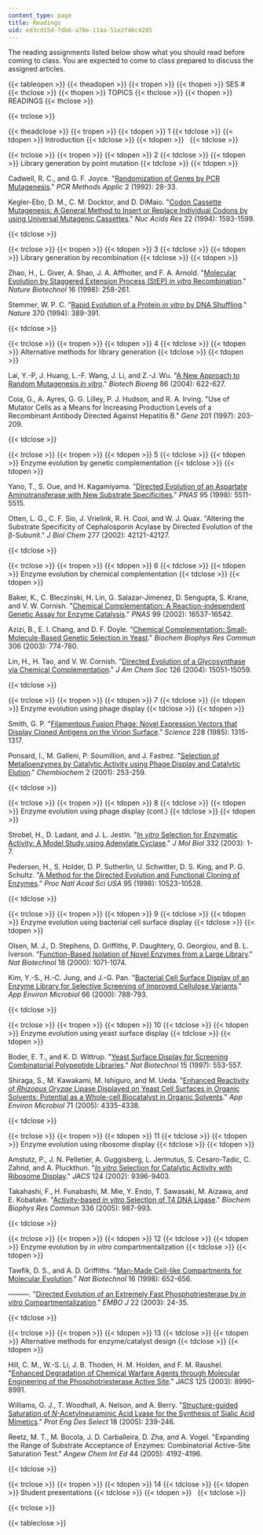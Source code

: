 ```yaml
---
content_type: page
title: Readings
uid: ed3cd15d-7db6-a70e-114a-51e2f46c4285
---
```


The reading assignments listed below show what you should read before coming to class. You are expected to come to class prepared to discuss the assigned articles.

{{< tableopen >}}
{{< theadopen >}}
{{< tropen >}}
{{< thopen >}}
SES #
{{< thclose >}}
{{< thopen >}}
TOPICS
{{< thclose >}}
{{< thopen >}}
READINGS
{{< thclose >}}

{{< trclose >}}

{{< theadclose >}}
{{< tropen >}}
{{< tdopen >}}
1
{{< tdclose >}}
{{< tdopen >}}
Introduction
{{< tdclose >}}
{{< tdopen >}}
 
{{< tdclose >}}

{{< trclose >}}
{{< tropen >}}
{{< tdopen >}}
2
{{< tdclose >}}
{{< tdopen >}}
Library generation by point mutation
{{< tdclose >}}
{{< tdopen >}}


Cadwell, R. C., and G. F. Joyce. "[Randomization of Genes by PCR Mutagenesis](http://genome.cshlp.org/content/2/1/28)." _PCR Methods Applic_ 2 (1992): 28-33.

Kegler-Ebo, D. M., C. M. Docktor, and D. DiMaio. "[Codon Cassette Mutagenesis: A General Method to Insert or Replace Individual Codons by using Universal Mutagenic Cassettes](http://www.pubmedcentral.nih.gov/articlerender.fcgi?artid=308034)." _Nuc Acids Res_ 22 (1994): 1593-1599.


{{< tdclose >}}

{{< trclose >}}
{{< tropen >}}
{{< tdopen >}}
3
{{< tdclose >}}
{{< tdopen >}}
Library generation by recombination
{{< tdclose >}}
{{< tdopen >}}


Zhao, H., L. Giver, A. Shao, J. A. Affholter, and F. A. Arnold. "[Molecular Evolution by Staggered Extension Process (StEP) _in vitro_ Recombination](http://www.ncbi.nlm.nih.gov/sites/entrez?cmd=Retrieve&db=PubMed&list_uids=9528005)." _Nature Biotechnol_ 16 (1998): 258-261.

Stemmer, W. P. C. "[Rapid Evolution of a Protein _in vitro_ by DNA Shuffling](http://www.ncbi.nlm.nih.gov/pubmed/8047147)." _Nature_ 370 (1994): 389-391.


{{< tdclose >}}

{{< trclose >}}
{{< tropen >}}
{{< tdopen >}}
4
{{< tdclose >}}
{{< tdopen >}}
Alternative methods for library generation
{{< tdclose >}}
{{< tdopen >}}


Lai, Y.-P, J. Huang, L.-F. Wang, J. Li, and Z.-J. Wu. "[A New Approach to Random Mutagenesis _in vitro_](http://www.ncbi.nlm.nih.gov/pubmed/15137072)." _Biotech Bioeng_ 86 (2004): 622-627.

Coia, G., A. Ayres, G. G. Lilley, P. J. Hudson, and R. A. Irving. "Use of Mutator Cells as a Means for Increasing Production Levels of a Recombinant Antibody Directed Against Hepatitis B." _Gene_ 201 (1997): 203-209.


{{< tdclose >}}

{{< trclose >}}
{{< tropen >}}
{{< tdopen >}}
5
{{< tdclose >}}
{{< tdopen >}}
Enzyme evolution by genetic complementation
{{< tdclose >}}
{{< tdopen >}}


Yano, T., S. Oue, and H. Kagamiyama. "[Directed Evolution of an Aspartate Aminotransferase with New Substrate Specificities](http://www.pnas.org/content/95/10/5511.abstract)." _PNAS_ 95 (1998): 5511-5515.

Otten, L. G., C. F. Sio, J. Vrielink, R. H. Cool, and W. J. Quax. "Altering the Substrate Specificity of Cephalosporin Acylase by Directed Evolution of the β-Subunit." _J Biol Chem_ 277 (2002): 42121-42127.


{{< tdclose >}}

{{< trclose >}}
{{< tropen >}}
{{< tdopen >}}
6
{{< tdclose >}}
{{< tdopen >}}
Enzyme evolution by chemical complementation
{{< tdclose >}}
{{< tdopen >}}


Baker, K., C. Bleczinski, H. Lin, G. Salazar-Jimenez, D. Sengupta, S. Krane, and V. W. Cornish. "[Chemical Complementation: A Reaction-independent Genetic Assay for Enzyme Catalysis](http://www.pnas.org/content/99/26/16537.abstract)." _PNAS_ 99 (2002): 16537-16542.

Azizi, B., E. I. Chang, and D. F. Doyle. "[Chemical Complementation: Small-Molecule-Based Genetic Selection in Yeast](http://www.ncbi.nlm.nih.gov/pubmed/12810086?dopt=Abstract)." _Biochem Biophys Res Commun_ 306 (2003): 774-780.

Lin, H., H. Tao, and V. W. Cornish. "[Directed Evolution of a Glycosynthase via Chemical Complementation](http://pubs.acs.org/doi/abs/10.1021/ja046238v)." _J Am Chem Soc_ 126 (2004): 15051-15059.


{{< tdclose >}}

{{< trclose >}}
{{< tropen >}}
{{< tdopen >}}
7
{{< tdclose >}}
{{< tdopen >}}
Enzyme evolution using phage display
{{< tdclose >}}
{{< tdopen >}}


Smith, G. P. "[Filamentous Fusion Phage: Novel Expression Vectors that Display Cloned Antigens on the Virion Surface](http://www.ncbi.nlm.nih.gov/pubmed/4001944)." _Science_ 228 (1985): 1315-1317.

Ponsard, I., M. Galleni, P. Soumillion, and J. Fastrez. "[Selection of Metalloenzymes by Catalytic Activity using Phage Display and Catalytic Elution](http://www.ncbi.nlm.nih.gov/pubmed/11828452?dopt=Abstract)." _Chembiochem_ 2 (2001): 253-259.


{{< tdclose >}}

{{< trclose >}}
{{< tropen >}}
{{< tdopen >}}
8
{{< tdclose >}}
{{< tdopen >}}
Enzyme evolution using phage display (cont.)
{{< tdclose >}}
{{< tdopen >}}


Strobel, H., D. Ladant, and J. L. Jestin. "[_In vitro_ Selection for Enzymatic Activity: A Model Study using Adenylate Cyclase](http://www.ncbi.nlm.nih.gov/pubmed/12946341?dopt=Abstract)." _J Mol Biol_ 332 (2003): 1-7.

Pedersen, H., S. Holder, D. P. Sutherlin, U. Schwitter, D. S. King, and P. G. Schultz. "[A Method for the Directed Evolution and Functional Cloning of Enzymes](http://www.pnas.org/content/95/18/10523)." _Proc Natl Acad Sci USA_ 95 (1998): 10523-10528.


{{< tdclose >}}

{{< trclose >}}
{{< tropen >}}
{{< tdopen >}}
9
{{< tdclose >}}
{{< tdopen >}}
Enzyme evolution using bacterial cell surface display
{{< tdclose >}}
{{< tdopen >}}


Olsen, M. J., D. Stephens, D. Griffiths, P. Daughtery, G. Georgiou, and B. L. Iverson. "[Function-Based Isolation of Novel Enzymes from a Large Library](http://www.ncbi.nlm.nih.gov/pubmed/11017045)." _Nat Biotechnol_ 18 (2000): 1071-1074.

Kim, Y.-S., H.-C. Jung, and J.-G. Pan. "[Bacterial Cell Surface Display of an Enzyme Library for Selective Screening of Improved Cellulose Variants](http://aem.asm.org/cgi/content/abstract/66/2/788)." _App Environ Microbiol_ 66 (2000): 788-793.


{{< tdclose >}}

{{< trclose >}}
{{< tropen >}}
{{< tdopen >}}
10
{{< tdclose >}}
{{< tdopen >}}
Enzyme evolution using yeast surface display
{{< tdclose >}}
{{< tdopen >}}


Boder, E. T., and K. D. Wittrup. "[Yeast Surface Display for Screening Combinatorial Polypeptide Libraries](http://www.ncbi.nlm.nih.gov/pubmed/9181578)." _Nat Biotechnol_ 15 (1997): 553-557.

Shiraga, S., M. Kawakami, M. Ishiguro, and M. Ueda. "[Enhanced Reactivity of _Rhizopus Oryzae_ Lipase Displayed on Yeast Cell Surfaces in Organic Solvents: Potential as a Whole-cell Biocatalyst in Organic Solvents](http://aem.asm.org/cgi/content/abstract/71/8/4335)." _App Environ Microbiol_ 71 (2005): 4335-4338.


{{< tdclose >}}

{{< trclose >}}
{{< tropen >}}
{{< tdopen >}}
11
{{< tdclose >}}
{{< tdopen >}}
Enzyme evolution using ribosome display
{{< tdclose >}}
{{< tdopen >}}


Amstutz, P., J. N. Pelletier, A. Guggisberg, L. Jermutus, S. Cesaro-Tadic, C. Zahnd, and A. Pluckthun. "[_In vitro_ Selection for Catalytic Activity with Ribosome Display](http://www.ncbi.nlm.nih.gov/pubmed/12167034)." _JACS_ 124 (2002): 9396-9403.

Takahashi, F., H. Funabashi, M. Mie, Y. Endo, T. Sawasaki, M. Aizawa, and E. Kobatake. "[Activity-based _in vitro_ Selection of T4 DNA Ligase](http://www.ncbi.nlm.nih.gov/pubmed/16157309?dopt=Abstract)." _Biochem Biophys Res Commun_ 336 (2005): 987-993.


{{< tdclose >}}

{{< trclose >}}
{{< tropen >}}
{{< tdopen >}}
12
{{< tdclose >}}
{{< tdopen >}}
Enzyme evolution by _in vitro_ compartmentalization
{{< tdclose >}}
{{< tdopen >}}


Tawfik, D. S., and A. D. Griffiths. "[Man-Made Cell-like Compartments for Molecular Evolution](http://www.ncbi.nlm.nih.gov/pubmed/9661199)." _Nat Biotechnol_ 16 (1998): 652-656.

———. "[Directed Evolution of an Extremely Fast Phosphotriesterase by _in vitro_ Compartmentalization](http://www.pubmedcentral.nih.gov/articlerender.fcgi?artid=140064&rendertype=abstract)." _EMBO J_ 22 (2003): 24-35.


{{< tdclose >}}

{{< trclose >}}
{{< tropen >}}
{{< tdopen >}}
13
{{< tdclose >}}
{{< tdopen >}}
Alternative methods for enzyme/catalyst design
{{< tdclose >}}
{{< tdopen >}}


Hill, C. M., W.-S. Li, J. B. Thoden, H. M. Holden, and F. M. Raushel. "[Enhanced Degradation of Chemical Warfare Agents through Molecular Engineering of the Phosphotriesterase Active Site](http://www.ncbi.nlm.nih.gov/pubmed/15369336)." _JACS_ 125 (2003): 8990-8991.

Williams, G. J., T. Woodhall, A. Nelson, and A. Berry. "[Structure-guided Saturation of _N_\-Acetylneuraminic Acid Lyase for the Synthesis of Sialic Acid Mimetics](http://peds.oxfordjournals.org/cgi/content/abstract/18/5/239)." _Prot Eng Des Select_ 18 (2005): 239-246.

Reetz, M. T., M. Bocola, J. D. Carballeira, D. Zha, and A. Vogel. "Expanding the Range of Substrate Acceptance of Enzymes: Combinatorial Active-Site Saturation Test." _Angew Chem Int Ed_ 44 (2005): 4192-4196.


{{< tdclose >}}

{{< trclose >}}
{{< tropen >}}
{{< tdopen >}}
14
{{< tdclose >}}
{{< tdopen >}}
Student presentations
{{< tdclose >}}
{{< tdopen >}}
 
{{< tdclose >}}

{{< trclose >}}

{{< tableclose >}}